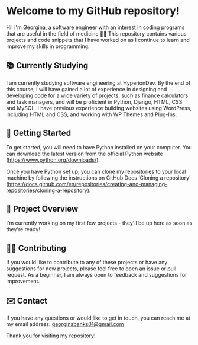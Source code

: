 <h1>Welcome to my GitHub repository!</h1>

Hi! I'm Georgina, a software engineer with an interest in coding programs that are useful in the field of medicine 🧪🧬 This repository contains various projects and code snippets that I have worked on as I continue to learn and improve my skills in programming.

<h2>📚 Currently Studying</h2>

I am currently studying software engineering at HyperionDev. By the end of this course, I will have gained a lot of experience in designing and developing code for a wide variety of projects, such as finance calculators and task managers, and will be proficient in Python, Django, HTML, CSS and MySQL. I have previous experience building websites using WordPress, including HTML and CSS, and working with WP Themes and Plug-Ins.

<h2>🌱 Getting Started</h2>

To get started, you will need to have Python installed on your computer. You can download the latest version from the official Python website (https://www.python.org/downloads/).

Once you have Python set up, you can clone my repositories to your local machine by following the instructions on GitHub Docs ‘Cloning a repository’ (https://docs.github.com/en/repositories/creating-and-managing-repositories/cloning-a-repository).

<h2>🔭 Project Overview</h2>

I'm currently working on my first few projects - they'll be up here as soon as they're ready! 

<h2>👯‍♀️ Contributing</h2>

If you would like to contribute to any of these projects or have any suggestions for new projects, please feel free to open an issue or pull request. As a beginner, I am always open to feedback and suggestions for improvement.

<h2>✉️ Contact</h2>

If you have any questions or would like to get in touch, you can reach me at my email address: georginabanks01@gmail.com

Thank you for visiting my repository!
